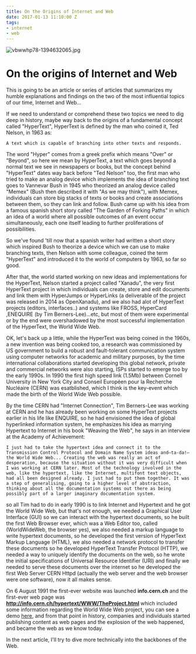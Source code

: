 ```yaml
---
title: On the Origins of Internet and Web
date: 2017-01-13 11:10:00 Z
tags:
- internet
- web
---
```


![vbwwhp78-1394632065.jpg](/uploads/vbwwhp78-1394632065.jpg)

# On the origins of Internet and Web

This is going to be an article or series of articles that summarizes my humble explanations and findings on the two of the most influential topics of our time, Internet and Web...

If we need to understand or comprehend these two topics we need to dig deep in history, maybe way back to the origins of a
fundamental concept called "HyperText", HyperText is defined by the man who coined it, Ted Nelson, in 1963 as:

`A text which is capable of branching into other texts and responds.`

The word "Hyper" comes from a greek prefix which means "Over" or "Beyond", so here we mean by HyperText, a text which goes beyond a
normal text we see in newspapers or books, but the concept behind "HyperText" dates way back before "Ted Nelson" too, the first man who tried to make an analog device which implements the idea of branching text goes to Vannevar Bush in 1945 who theorized an analog device called "Memex" (Bush then described it with "As we may think"), with Memex, individuals can store big stacks of texts or books and create associations between them, so they can link and follow. Bush came up with his idea from a famous spanish short story called "The Garden of Forking Paths" in which an idea of a world where all possible outcomes of an event occur simultaneously, each one itself leading to further proliferations of possibilities.

So we've found 'till now that a spanish writer had written a short story which inspired Bush to theorize a device which we can use to make branching texts, then Nelson with some colleague, coined the term "HyperText" and introduced it to the world of computers by 1963,
so far so good.

After that, the world started working on new ideas and implementations for the HyperText, Nelson started a project called "Xanadu",
the very first HyperText project in which individuals can create, store and edit documents and link them with HyperJumps or HyperLinks (a deliverable of the project was released in 2014 as OpenXanadu), and we also had alot of HyperText projects (editors, interfaces..) and systems like FROSS, HyperCard ,ENEQUIRE (by Tim Berners-Lee)...etc, but most of them were experimental or by the end were overshadowed by the most successful implementation of the HyperText, the World Wide Web.

OK, let's back up a little, while the HyperText was being coined in the 1960s, a new invention was being cooked too, a research was
commissioned by US government to build a robust and fault-tolerant communication system using computer networks for academic and military
purposes, by the time international collaborations started developing this global network, private and commercial networks were also starting, ISPs started to emerge too by the early 1990s. In 1990 the first high speed link (1.5Mb) between Cornell University in New York City and Conseil Européen pour la Recherche Nucléaire (CERN) was esatblished, which I think is the key-event which made the birth of the World Wide Web possible.

By the time CERN had "Internet Connection", Tim Berners-Lee was working at CERN and he has already been working on some HyperText projects earlier in his life like ENQUIRE, so he had envisioned the idea of global hyperlinked information system, he emphasizes his idea as marrying Hypertext to Internet in his book "Weaving the Web", he says in an interview at the Academy of Achievement:

`I just had to take the hypertext idea and connect it to the Transmission Control Protocol and Domain Name System ideas and—ta-da!—the World Wide Web... Creating the web was really an act of desperation, because the situation without it was very difficult when I was working at CERN later. Most of the technology involved in the web, like the hypertext, like the Internet, multifont text objects, had all been designed already. I just had to put them together. It was a step of generalising, going to a higher level of abstraction, thinking about all the documentation systems out there as being possibly part of a larger imaginary documentation system.`

so all Tim had to do in early 1990 is to link Internet and Hypertext and he got the World Wide Web, but that's not enough,
we needed a Graphical User Interface (GUI) so we can interact with the hypertext documents, so he built the first Web Browser ever, which was a Web Editor too, called (WorldWideWeb, the browser yes), we also needed a markup language to write hypertext documents, so he developed the first version of HyperText Markup Language (HTML), we also needed a network protocol to transfer these documents so he developed HyperText Transfer Protocol (HTTP), we needed a way to uniquely identify the documents on the web, so he wrote the initial specifications of Universal Resource Identifier (URI) and finally we needed to serve these documents over the internet so he developed the first Web Server CERN Httpd (actually the web server and the web browser were one software), now it all makes sense.

On 6 August 1991 the first-ever website was launched **info.cern.ch** and the first-ever web page was **http://info.cern.ch/hypertext/WWW/TheProject.html** which included some information regarding the World Wide Web project, you can see a demo [here](http://info.cern.ch/), and from that point in history, companies and individuals started publishing content as web pages and the explosion of the web happened, and became the web as we know today.

In the next article, I'll try to dive more technically into the backbones of the Web.